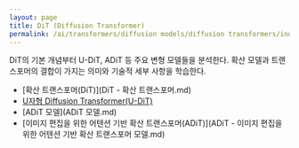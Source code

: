 ```yaml
---
layout: page
title: DiT (Diffusion Transformer)
permalink: /ai/transformers/diffusion models/diffusion transformers/index.md
---
```


DiT의 기본 개념부터 U-DiT, ADiT 등 주요 변형 모델들을 분석한다. 확산 모델과 트랜스포머의 결합이 가지는 의미와 기술적 세부 사항을 학습한다.

- [확산 트랜스포머(DiT)](DiT - 확산 트랜스포머.md)
- [U자형 Diffusion Transformer(U-DiT)](U-DiT.md)
- [ADiT 모델](ADiT 모델.md)
- [이미지 편집을 위한 어텐션 기반 확산 트랜스포머(ADiT)](ADiT - 이미지 편집을 위한 어텐션 기반 확산 트랜스포머 모델.md)

